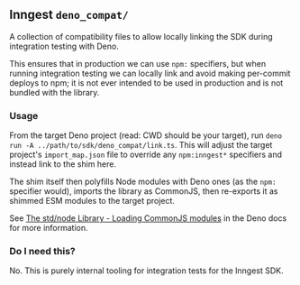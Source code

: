 ## Inngest `deno_compat/`

A collection of compatibility files to allow locally linking the SDK during integration testing with Deno.

This ensures that in production we can use `npm:` specifiers, but when running integration testing we can locally link and avoid making per-commit deploys to npm; it is not ever intended to be used in production and is not bundled with the library.

### Usage

From the target Deno project (read: CWD should be your target), run `deno run -A ../path/to/sdk/deno_compat/link.ts`. This will adjust the target project's `import_map.json` file to override any `npm:inngest*` specifiers and instead link to the shim here.

The shim itself then polyfills Node modules with Deno ones (as the `npm:` specifier would), imports the library as CommonJS, then re-exports it as shimmed ESM modules to the target project.

See [The std/node Library - Loading CommonJS modules](https://deno.land/manual@v1.28.3/node/std_node#loading-commonjs-modules) in the Deno docs for more information.

### Do I need this?

No. This is purely internal tooling for integration tests for the Inngest SDK.

